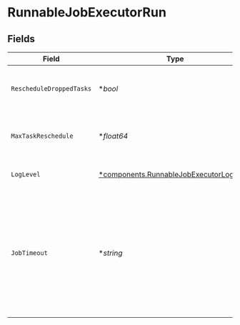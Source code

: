 # RunnableJobExecutorRun


## Fields

| Field                                                                                                                                        | Type                                                                                                                                         | Required                                                                                                                                     | Description                                                                                                                                  |
| -------------------------------------------------------------------------------------------------------------------------------------------- | -------------------------------------------------------------------------------------------------------------------------------------------- | -------------------------------------------------------------------------------------------------------------------------------------------- | -------------------------------------------------------------------------------------------------------------------------------------------- |
| `RescheduleDroppedTasks`                                                                                                                     | **bool*                                                                                                                                      | :heavy_minus_sign:                                                                                                                           | Reschedule tasks that failed with non-fatal errors                                                                                           |
| `MaxTaskReschedule`                                                                                                                          | **float64*                                                                                                                                   | :heavy_minus_sign:                                                                                                                           | Maximum number of times a task can be rescheduled                                                                                            |
| `LogLevel`                                                                                                                                   | [*components.RunnableJobExecutorLogLevel](../../models/components/runnablejobexecutorloglevel.md)                                            | :heavy_minus_sign:                                                                                                                           | Level at which to set task logging                                                                                                           |
| `JobTimeout`                                                                                                                                 | **string*                                                                                                                                    | :heavy_minus_sign:                                                                                                                           | Maximum time the job is allowed to run. Time unit defaults to seconds if not specified (examples: 30, 45s, 15m). Enter 0 for unlimited time. |